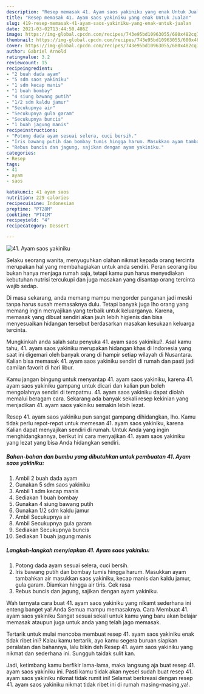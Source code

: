 ```yaml
---
description: "Resep memasak 41. Ayam saos yakiniku yang enak Untuk Jualan"
title: "Resep memasak 41. Ayam saos yakiniku yang enak Untuk Jualan"
slug: 419-resep-memasak-41-ayam-saos-yakiniku-yang-enak-untuk-jualan
date: 2021-03-02T13:44:50.486Z
image: https://img-global.cpcdn.com/recipes/743e95bd10963055/680x482cq70/41-ayam-saos-yakiniku-foto-resep-utama.jpg
thumbnail: https://img-global.cpcdn.com/recipes/743e95bd10963055/680x482cq70/41-ayam-saos-yakiniku-foto-resep-utama.jpg
cover: https://img-global.cpcdn.com/recipes/743e95bd10963055/680x482cq70/41-ayam-saos-yakiniku-foto-resep-utama.jpg
author: Gabriel Arnold
ratingvalue: 3.2
reviewcount: 15
recipeingredient:
- "2 buah dada ayam"
- "5 sdm saos yakiniku"
- "1 sdm kecap manis"
- "1 buah bombay"
- "4 siung bawang putih"
- "1/2 sdm kaldu jamur"
- "Secukupnya air"
- "Secukupnya gula garam"
- "Secukupnya buncis"
- "1 buah jagung manis"
recipeinstructions:
- "Potong dada ayam sesuai selera, cuci bersih."
- "Iris bawang putih dan bombay tumis hingga harum. Masukkan ayam tambahkan air masukkan saos yakiniku, kecap manis dan kaldu jamur, gula garam. Diamkan hingga air tiris. Cek rasa"
- "Rebus buncis dan jagung, sajikan dengan ayam yakiniku."
categories:
- Resep
tags:
- 41
- ayam
- saos

katakunci: 41 ayam saos 
nutrition: 229 calories
recipecuisine: Indonesian
preptime: "PT28M"
cooktime: "PT41M"
recipeyield: "4"
recipecategory: Dessert

---
```



![41. Ayam saos yakiniku](https://img-global.cpcdn.com/recipes/743e95bd10963055/680x482cq70/41-ayam-saos-yakiniku-foto-resep-utama.jpg)

Selaku seorang wanita, menyuguhkan olahan nikmat kepada orang tercinta merupakan hal yang membahagiakan untuk anda sendiri. Peran seorang ibu bukan hanya menjaga rumah saja, tetapi kamu pun harus menyediakan kebutuhan nutrisi tercukupi dan juga masakan yang disantap orang tercinta wajib sedap.

Di masa  sekarang, anda memang mampu mengorder panganan jadi meski tanpa harus susah memasaknya dulu. Tetapi banyak juga lho orang yang memang ingin menyajikan yang terbaik untuk keluarganya. Karena, memasak yang dibuat sendiri akan jauh lebih higienis dan bisa menyesuaikan hidangan tersebut berdasarkan masakan kesukaan keluarga tercinta. 



Mungkinkah anda salah satu penyuka 41. ayam saos yakiniku?. Asal kamu tahu, 41. ayam saos yakiniku merupakan hidangan khas di Indonesia yang saat ini digemari oleh banyak orang di hampir setiap wilayah di Nusantara. Kalian bisa memasak 41. ayam saos yakiniku sendiri di rumah dan pasti jadi camilan favorit di hari libur.

Kamu jangan bingung untuk menyantap 41. ayam saos yakiniku, karena 41. ayam saos yakiniku gampang untuk dicari dan kalian pun boleh mengolahnya sendiri di tempatmu. 41. ayam saos yakiniku dapat diolah memalui beragam cara. Sekarang ada banyak sekali resep kekinian yang menjadikan 41. ayam saos yakiniku semakin lebih lezat.

Resep 41. ayam saos yakiniku pun sangat gampang dihidangkan, lho. Kamu tidak perlu repot-repot untuk memesan 41. ayam saos yakiniku, karena Kalian dapat menyajikan sendiri di rumah. Untuk Anda yang ingin menghidangkannya, berikut ini cara menyajikan 41. ayam saos yakiniku yang lezat yang bisa Anda hidangkan sendiri.

<!--inarticleads1-->

##### Bahan-bahan dan bumbu yang dibutuhkan untuk pembuatan 41. Ayam saos yakiniku:

1. Ambil 2 buah dada ayam
1. Gunakan 5 sdm saos yakiniku
1. Ambil 1 sdm kecap manis
1. Sediakan 1 buah bombay
1. Gunakan 4 siung bawang putih
1. Gunakan 1/2 sdm kaldu jamur
1. Ambil Secukupnya air
1. Ambil Secukupnya gula garam
1. Sediakan Secukupnya buncis
1. Sediakan 1 buah jagung manis




<!--inarticleads2-->

##### Langkah-langkah menyiapkan 41. Ayam saos yakiniku:

1. Potong dada ayam sesuai selera, cuci bersih.
1. Iris bawang putih dan bombay tumis hingga harum. Masukkan ayam tambahkan air masukkan saos yakiniku, kecap manis dan kaldu jamur, gula garam. Diamkan hingga air tiris. Cek rasa
1. Rebus buncis dan jagung, sajikan dengan ayam yakiniku.




Wah ternyata cara buat 41. ayam saos yakiniku yang nikamt sederhana ini enteng banget ya! Anda Semua mampu memasaknya. Cara Membuat 41. ayam saos yakiniku Sangat sesuai sekali untuk kamu yang baru akan belajar memasak ataupun juga untuk anda yang telah jago memasak.

Tertarik untuk mulai mencoba membuat resep 41. ayam saos yakiniku enak tidak ribet ini? Kalau kamu tertarik, ayo kamu segera buruan siapkan peralatan dan bahannya, lalu bikin deh Resep 41. ayam saos yakiniku yang nikmat dan sederhana ini. Sungguh taidak sulit kan. 

Jadi, ketimbang kamu berfikir lama-lama, maka langsung aja buat resep 41. ayam saos yakiniku ini. Pasti kamu tiidak akan nyesel sudah buat resep 41. ayam saos yakiniku nikmat tidak rumit ini! Selamat berkreasi dengan resep 41. ayam saos yakiniku nikmat tidak ribet ini di rumah masing-masing,ya!.

